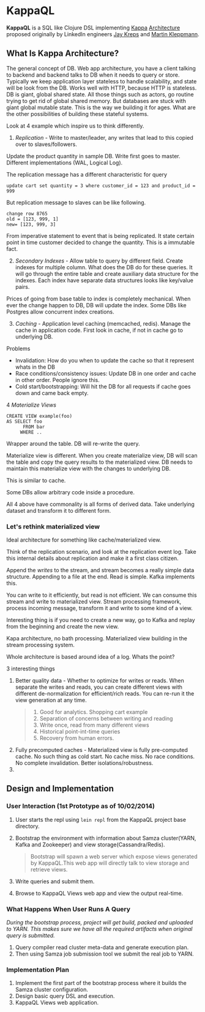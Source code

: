 # KappaQL

**KappaQL** is a SQL like Clojure DSL implementing
[Kappa](http://radar.oreilly.com/2014/07/questioning-the-lambda-architecture.html)
[Architecture](https://www.youtube.com/watch?v=fU9hR3kiOK0) proposed
originally by LinkedIn engineers [Jay
Kreps](https://twitter.com/jaykreps) and [Martin
Kleppmann](http://martin.kleppmann.com).

## What Is Kappa Architecture?

The general concept of DB. Web app architecture, you have a client talking to backend and backend talks to DB when it needs to query or store. Typically we keep application layer stateless to handle scalability, and state will be look from the DB. Works well with HTTP, because HTTP is stateless. DB is giant, global shared state. All those things such as actors, go routine trying to get rid of global shared memory. But databases are stuck with giant global mutable state. This is the way we building it for ages. What are the other possibilities of building these  stateful systems.

Look at 4 example which inspire us to think differently.

1. *Replication* - Write to master/leader, any writes that lead to this copied over to slaves/followers.

Update the product quantity in sample DB. Write first goes to master. Different implementations (WAL, Logical Log).

The replication message has a different characteristic for query

```
update cart set quantity = 3 where customer_id = 123 and product_id = 999
```

But replication message to slaves can be like following.

```
change row 8765
old = [123, 999, 1]
new= [123, 999, 3]
```

From imperative statement to event that is being replicated. It state certain point in time customer decided to change the quantity. This is a immutable fact.

2. *Secondary Indexes* - Allow table to query by different field. Create indexes for multiple column. What does the DB do for these queries. It will go through the entire table and create auxiliary data structure for the indexes. Each index have separate data structures looks like key/value pairs.

Prices of going from base table to index is completely mechanical. When ever the change happen to DB, DB will update the index. Some DBs like Postgres allow concurrent index creations.

3. *Caching* - Application level caching (memcached, redis). Manage the cache in application code. First look in cache, if not in cache go to underlying DB.

Problems
 - Invalidation: How do you when to update the cache so that it represent whats in the DB
 - Race conditions/consistency issues: Update DB in one order and cache in other order. People ignore this.
- Cold start/bootstrapping: Will hit the DB for all requests if cache goes down and came back empty.

4 *Materialize Views* 

```
CREATE VIEW example(foo)
AS SELECT foo 
      FROM bar
     WHERE ..
```

Wrapper around the table. DB will re-write the query.

Materialize view is different. When you create materialize view, DB will scan the table and copy the query results to the materialized view. DB needs to maintain this materialize view with the changes to underlying DB. 

This is similar to cache.

Some DBs allow arbitrary code inside a procedure. 

All 4 above have commonality is all forms of derived data. Take underlying dataset and transform it to different form.

### Let's rethink materialized view

Ideal architecture for something like cache/materialized view.

Think of the replication scenario, and look at the replication event log. Take this internal details about replication and make it a first class citizen. 

Append the *writes* to the stream, and stream becomes a really simple data structure. Appending to a file at the end. Read is simple. Kafka implements this.

You can write to it efficiently, but read is not efficient. We can consume this stream and write to materialized view. Stream processing framework, process incoming message, transform it and write to some kind of a view. 

Interesting thing is if you need to create a new way, go to Kafka and replay from the beginning and create the new view.

Kapa architecture, no bath processing. Materialized view building in the stream processing system.

Whole architecture is based around idea of a log. Whats the point?

3 interesting things

1. Better quality data - Whether to optimize for writes or reads. When separate the writes and reads, you can create different views with different de-normalization for efficient/rich reads. You can re-run it the view generation at any time. 
    > 1. Good for analytics. Shopping cart example
    > 2. Separation of concerns between writing and reading
    > 3. Write once, read from many different views
    > 4. Historical point-int-time queries
    > 5. Recovery from human errors. 
2. Fully precomputed caches - Materialized view is fully pre-computed cache. No such thing as cold start. No cache miss. No race conditions. No complete invalidation. Better isolations/robustness.
3.
 

## Design and Implementation


### User Interaction (1st Prototype as of 10/02/2014)

1.  User starts the repl using `lein repl` from the KappaQL project base
    directory.
2.  Bootstrap the environment with information about Samza cluster(YARN,
Kafka and Zookeeper) and view storage(Cassandra/Redis).

    > Bootstrap will spawn a web server which expose views generated by
    > KappaQL.This web app will directly talk to view storage and
    > retrieve views.

3.  Write queries and submit them.
4.  Browse to KappaQL Views web app and view the output real-time.

### What Happens When User Runs A Query

*During the bootstrap process, project will get build, packed and uploaded to YARN. This makes sure we have all the required artifacts when original query is submitted.*

1.  Query compiler read cluster meta-data and generate execution plan.
2.  Then using Samza job submission tool we submit the real job to YARN.


### Implementation Plan

1.  Implement the first part of the bootstrap process where it builds the Samza cluster configuration.
2.  Design basic query DSL and execution.
3.  KappaQL Views web application.
